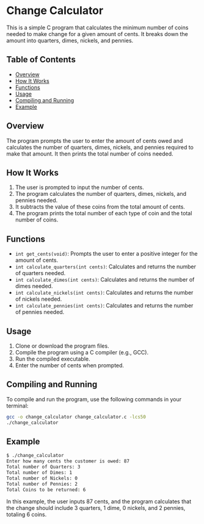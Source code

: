 # Change Calculator

This is a simple C program that calculates the minimum number of coins needed to make change for a given amount of cents. It breaks down the amount into quarters, dimes, nickels, and pennies.

## Table of Contents

- [Overview](#overview)
- [How It Works](#how-it-works)
- [Functions](#functions)
- [Usage](#usage)
- [Compiling and Running](#compiling-and-running)
- [Example](#example)

## Overview

The program prompts the user to enter the amount of cents owed and calculates the number of quarters, dimes, nickels, and pennies required to make that amount. It then prints the total number of coins needed.

## How It Works

1. The user is prompted to input the number of cents.
2. The program calculates the number of quarters, dimes, nickels, and pennies needed.
3. It subtracts the value of these coins from the total amount of cents.
4. The program prints the total number of each type of coin and the total number of coins.

## Functions

- `int get_cents(void)`: Prompts the user to enter a positive integer for the amount of cents.
- `int calculate_quarters(int cents)`: Calculates and returns the number of quarters needed.
- `int calculate_dimes(int cents)`: Calculates and returns the number of dimes needed.
- `int calculate_nickels(int cents)`: Calculates and returns the number of nickels needed.
- `int calculate_pennies(int cents)`: Calculates and returns the number of pennies needed.

## Usage

1. Clone or download the program files.
2. Compile the program using a C compiler (e.g., GCC).
3. Run the compiled executable.
4. Enter the number of cents when prompted.

## Compiling and Running

To compile and run the program, use the following commands in your terminal:

```sh
gcc -o change_calculator change_calculator.c -lcs50
./change_calculator
```

## Example

```sh
$ ./change_calculator
Enter how many cents the customer is owed: 87
Total number of Quarters: 3
Total number of Dimes: 1
Total number of Nickels: 0
Total number of Pennies: 2
Total Coins to be returned: 6
```

In this example, the user inputs 87 cents, and the program calculates that the change should include 3 quarters, 1 dime, 0 nickels, and 2 pennies, totaling 6 coins.
